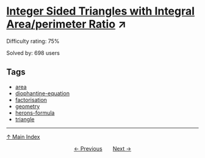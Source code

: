 # [Integer Sided Triangles with Integral Area/perimeter Ratio](https://projecteuler.net/problem=283) ↗️

Difficulty rating: 75%

Solved by: 698 users
## Tags

- [area](../tags/area.md)
- [diophantine-equation](../tags/diophantine-equation.md)
- [factorisation](../tags/factorisation.md)
- [geometry](../tags/geometry.md)
- [herons-formula](../tags/herons-formula.md)
- [triangle](../tags/triangle.md)



---

[↑ Main Index](../README.md)


<div align=center><a href='282.md'>← Previous</a> &nbsp;&nbsp; &nbsp;&nbsp;  <a href='284.md'>Next →</a></div>
